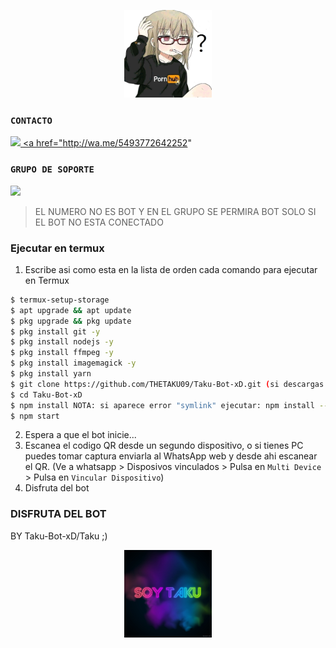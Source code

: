 <p align="center">
<img src="./media/pornhub.jpg" width="140" height="140"/>
<p align="center">


### `CONTACTO`
<a href="http://wa.me/5493772642151" target="blank"><img src="https://img.shields.io/badge/TAKU_CREADOR-25D366?style=for-the-badge&logo=whatsapp&logoColor=white" />
<a href="http://wa.me/5493772642252"
### `GRUPO DE SOPORTE`
<a href="https://chat.whatsapp.com/BVYbhiEXHzT2gTJXmfZC98" target="blank"><img src="https://img.shields.io/badge/GRUPO_DE_SOPORTE-25D366?style=for-the-badge&logo=whatsapp&logoColor=white" />
</a>
> EL NUMERO NO ES BOT Y EN EL GRUPO SE PERMIRA BOT SOLO SI EL BOT NO ESTA CONECTADO


### Ejecutar en termux
1. Escribe asi como esta en la lista de orden cada comando para ejecutar en Termux
```sh
$ termux-setup-storage
$ apt upgrade && apt update
$ pkg upgrade && pkg update
$ pkg install git -y
$ pkg install nodejs -y
$ pkg install ffmpeg -y
$ pkg install imagemagick -y
$ pkg install yarn
$ git clone https://github.com/THETAKU09/Taku-Bot-xD.git (si descargas el archivo zip: cd storage)
$ cd Taku-Bot-xD
$ npm install NOTA: si aparece error "symlink" ejecutar: npm install --no-bin-links
$ npm start
```
2. Espera a que el bot inicie...
3. Escanea el codigo QR desde un segundo dispositivo, o si tienes PC puedes tomar captura enviarla al WhatsApp web y desde ahi escanear el QR. (Ve a whatsapp > Disposivos vinculados > Pulsa en `Multi Device` > Pulsa en `Vincular Dispositivo`)
4. Disfruta del bot

### DISFRUTA DEL BOT 
BY Taku-Bot-xD/Taku ;)

<p align="center">
<img src="./media/soytaku.jpg" width="140" height="140"/>
<p align="center">

